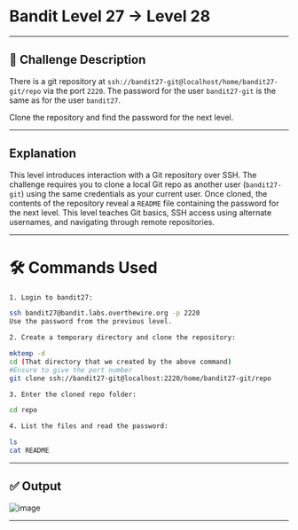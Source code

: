 # **Bandit Level 27 → Level 28**

---

## **🧩 Challenge Description**

There is a git repository at `ssh://bandit27-git@localhost/home/bandit27-git/repo` via the port `2220`. The password for the user `bandit27-git` is the same as for the user `bandit27`.

Clone the repository and find the password for the next level.

---

## Explanation

This level introduces interaction with a Git repository over SSH. The challenge requires you to clone a local Git repo as another user (`bandit27-git`) using the same credentials as your current user. Once cloned, the contents of the repository reveal a `README` file containing the password for the next level. This level teaches Git basics, SSH access using alternate usernames, and navigating through remote repositories.

---

# 🛠️ Commands Used

```bash
1. Login to bandit27:

ssh bandit27@bandit.labs.overthewire.org -p 2220
Use the password from the previous level.

2. Create a temporary directory and clone the repository:

mktemp -d
cd (That directory that we created by the above command)
#Ensure to give the port number
git clone ssh://bandit27-git@localhost:2220/home/bandit27-git/repo

3. Enter the cloned repo folder:

cd repo

4. List the files and read the password:

ls
cat README
```

---

## ✅ Output
![image](https://github.com/user-attachments/assets/42e00971-7e79-4d2d-a5e4-09afbe4f4baf)

---
